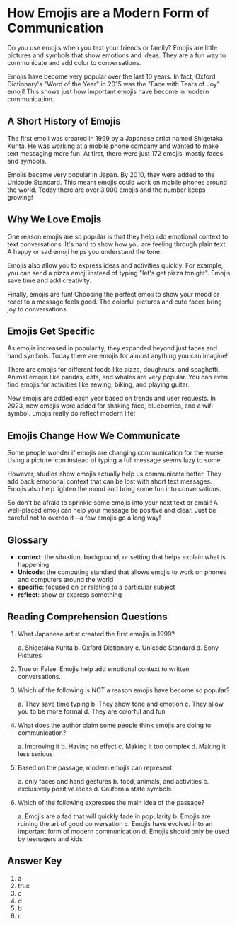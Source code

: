 # How Emojis are a Modern Form of Communication

Do you use emojis when you text your friends or family? Emojis are little pictures and symbols that show emotions and ideas. They are a fun way to communicate and add color to conversations.

Emojis have become very popular over the last 10 years. In fact, Oxford Dictionary's "Word of the Year" in 2015 was the "Face with Tears of Joy" emoji! This shows just how important emojis have become in modern communication.

## A Short History of Emojis

The first emoji was created in 1999 by a Japanese artist named Shigetaka Kurita. He was working at a mobile phone company and wanted to make text messaging more fun. At first, there were just 172 emojis, mostly faces and symbols.

Emojis became very popular in Japan. By 2010, they were added to the Unicode Standard. This meant emojis could work on mobile phones around the world. Today there are over 3,000 emojis and the number keeps growing!

## Why We Love Emojis

One reason emojis are so popular is that they help add emotional context to text conversations. It's hard to show how you are feeling through plain text. A happy or sad emoji helps you understand the tone.

Emojis also allow you to express ideas and activities quickly. For example, you can send a pizza emoji instead of typing "let's get pizza tonight". Emojis save time and add creativity.

Finally, emojis are fun! Choosing the perfect emoji to show your mood or react to a message feels good. The colorful pictures and cute faces bring joy to conversations.

## Emojis Get Specific

As emojis increased in popularity, they expanded beyond just faces and hand symbols. Today there are emojis for almost anything you can imagine!

There are emojis for different foods like pizza, doughnuts, and spaghetti. Animal emojis like pandas, cats, and whales are very popular. You can even find emojis for activities like sewing, biking, and playing guitar.

New emojis are added each year based on trends and user requests. In 2023, new emojis were added for shaking face, blueberries, and a wifi symbol. Emojis really do reflect modern life!

## Emojis Change How We Communicate

Some people wonder if emojis are changing communication for the worse. Using a picture icon instead of typing a full message seems lazy to some.

However, studies show emojis actually help us communicate better. They add back emotional context that can be lost with short text messages. Emojis also help lighten the mood and bring some fun into conversations.

So don't be afraid to sprinkle some emojis into your next text or email! A well-placed emoji can help your message be positive and clear. Just be careful not to overdo it—a few emojis go a long way!

## Glossary

- **context**: the situation, background, or setting that helps explain what is happening
- **Unicode**: the computing standard that allows emojis to work on phones and computers around the world
- **specific**: focused on or relating to a particular subject
- **reflect**: show or express something

## Reading Comprehension Questions

1. What Japanese artist created the first emojis in 1999?

   a. Shigetaka Kurita
   b. Oxford Dictionary
   c. Unicode Standard
   d. Sony Pictures

2. True or False: Emojis help add emotional context to written conversations.

3. Which of the following is NOT a reason emojis have become so popular?

   a. They save time typing
   b. They show tone and emotion
   c. They allow you to be more formal
   d. They are colorful and fun

4. What does the author claim some people think emojis are doing to communication?

   a. Improving it
   b. Having no effect
   c. Making it too complex
   d. Making it less serious

5. Based on the passage, modern emojis can represent

   a. only faces and hand gestures
   b. food, animals, and activities
   c. exclusively positive ideas
   d. California state symbols

6. Which of the following expresses the main idea of the passage?

   a. Emojis are a fad that will quickly fade in popularity
   b. Emojis are ruining the art of good conversation
   c. Emojis have evolved into an important form of modern communication
   d. Emojis should only be used by teenagers and kids

## Answer Key

1. a
2. true
3. c
4. d
5. b
6. c
